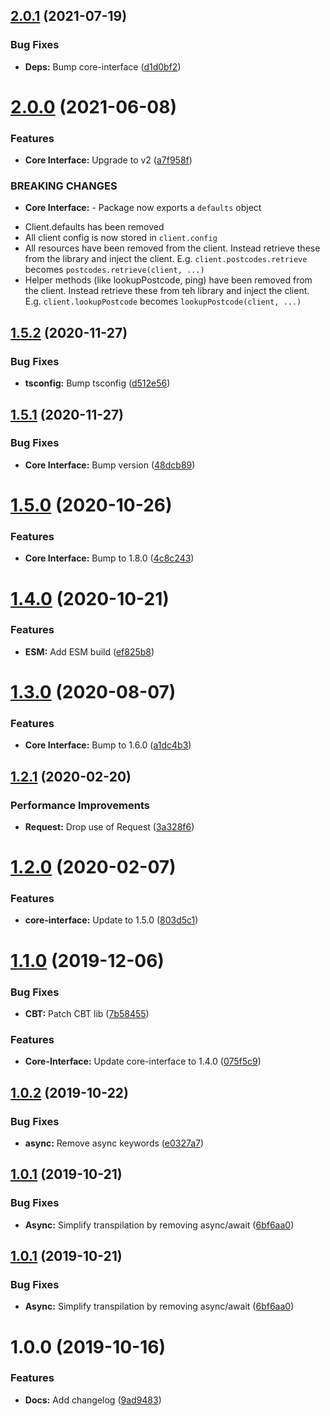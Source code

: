 ## [2.0.1](https://github.com/ideal-postcodes/core-browser/compare/2.0.0...2.0.1) (2021-07-19)


### Bug Fixes

* **Deps:** Bump core-interface ([d1d0bf2](https://github.com/ideal-postcodes/core-browser/commit/d1d0bf2eb5584bf927570f90d5b442ecd9e5ef3a))

# [2.0.0](https://github.com/ideal-postcodes/core-browser/compare/1.5.2...2.0.0) (2021-06-08)


### Features

* **Core Interface:** Upgrade to v2 ([a7f958f](https://github.com/ideal-postcodes/core-browser/commit/a7f958f0c1bc8e3c8e42bdc2df0bac658c5e4d43))


### BREAKING CHANGES

* **Core Interface:** - Package now exports a `defaults` object
- Client.defaults has been removed
- All client config is now stored in `client.config`
- All resources have been removed from the client. Instead retrieve
these from the library and inject the client. E.g.
`client.postcodes.retrieve` becomes `postcodes.retrieve(client, ...)`
- Helper methods (like lookupPostcode, ping) have been removed from the client.
Instead retrieve these from teh library and inject the client. E.g.
`client.lookupPostcode` becomes `lookupPostcode(client, ...)`

## [1.5.2](https://github.com/ideal-postcodes/core-browser/compare/1.5.1...1.5.2) (2020-11-27)


### Bug Fixes

* **tsconfig:** Bump tsconfig ([d512e56](https://github.com/ideal-postcodes/core-browser/commit/d512e562ed5572782b0ae5f96c97358e4cb3aa52))

## [1.5.1](https://github.com/ideal-postcodes/core-browser/compare/1.5.0...1.5.1) (2020-11-27)


### Bug Fixes

* **Core Interface:** Bump version ([48dcb89](https://github.com/ideal-postcodes/core-browser/commit/48dcb89515e57db9d17d47e7a98bc5198257a99d))

# [1.5.0](https://github.com/ideal-postcodes/core-browser/compare/1.4.0...1.5.0) (2020-10-26)


### Features

* **Core Interface:** Bump to 1.8.0 ([4c8c243](https://github.com/ideal-postcodes/core-browser/commit/4c8c243b94d0e681da3e4d7648e1eea7ebfd0846))

# [1.4.0](https://github.com/ideal-postcodes/core-browser/compare/1.3.0...1.4.0) (2020-10-21)


### Features

* **ESM:** Add ESM build ([ef825b8](https://github.com/ideal-postcodes/core-browser/commit/ef825b8f31465996ab5fed9fc0808faaa169b45c))

# [1.3.0](https://github.com/ideal-postcodes/core-browser/compare/1.2.1...1.3.0) (2020-08-07)


### Features

* **Core Interface:** Bump to 1.6.0 ([a1dc4b3](https://github.com/ideal-postcodes/core-browser/commit/a1dc4b3e00d3171f67b1ec871baf28d1a7b3092d))

## [1.2.1](https://github.com/ideal-postcodes/core-browser/compare/1.2.0...1.2.1) (2020-02-20)


### Performance Improvements

* **Request:** Drop use of Request ([3a328f6](https://github.com/ideal-postcodes/core-browser/commit/3a328f6634820e87c19c8ba3694416970507f928))

# [1.2.0](https://github.com/ideal-postcodes/core-browser/compare/1.1.0...1.2.0) (2020-02-07)


### Features

* **core-interface:** Update to 1.5.0 ([803d5c1](https://github.com/ideal-postcodes/core-browser/commit/803d5c1cc9a3178ee7660669d91c0d9def57ac2a))

# [1.1.0](https://github.com/ideal-postcodes/core-browser/compare/1.0.2...1.1.0) (2019-12-06)


### Bug Fixes

* **CBT:** Patch CBT lib ([7b58455](https://github.com/ideal-postcodes/core-browser/commit/7b5845533e796f47e6238799d0d9ef77c59048ef))


### Features

* **Core-Interface:** Update core-interface to 1.4.0 ([075f5c9](https://github.com/ideal-postcodes/core-browser/commit/075f5c9b150ae828d8d58ca4f25b326b6714efeb))

## [1.0.2](https://github.com/ideal-postcodes/core-browser/compare/1.0.1...1.0.2) (2019-10-22)


### Bug Fixes

* **async:** Remove async keywords ([e0327a7](https://github.com/ideal-postcodes/core-browser/commit/e0327a7632c3ba8e9badbef5d66fd4e41e6f2821))

## [1.0.1](https://github.com/ideal-postcodes/core-browser/compare/1.0.0...1.0.1) (2019-10-21)


### Bug Fixes

* **Async:** Simplify transpilation by removing async/await ([6bf6aa0](https://github.com/ideal-postcodes/core-browser/commit/6bf6aa02372ddb77d24e622faa037ecc3b0488c9))

## [1.0.1](https://github.com/ideal-postcodes/core-browser/compare/1.0.0...1.0.1) (2019-10-21)


### Bug Fixes

* **Async:** Simplify transpilation by removing async/await ([6bf6aa0](https://github.com/ideal-postcodes/core-browser/commit/6bf6aa02372ddb77d24e622faa037ecc3b0488c9))

# 1.0.0 (2019-10-16)


### Features

* **Docs:** Add changelog ([9ad9483](https://github.com/ideal-postcodes/core-browser/commit/9ad94834ca7e516185e55dfba8403f1667dd9221))
